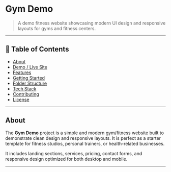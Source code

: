 # Gym Demo

> A demo fitness website showcasing modern UI design and responsive layouts for gyms and fitness centers.

---

## 🚀 Table of Contents

* [About](#about)
* [Demo / Live Site](#demo--live-site)
* [Features](#features)
* [Getting Started](#getting-started)
* [Folder Structure](#folder-structure)
* [Tech Stack](#tech-stack)
* [Contributing](#contributing)
* [License](#license)

---

## About

The **Gym Demo** project is a simple and modern gym/fitness website built to demonstrate clean design and responsive layouts. It is perfect as a starter template for fitness studios, personal trainers, or health-related businesses.

It includes landing sections, services, pricing, contact forms, and responsive design optimized for both desktop and mobile.

---
